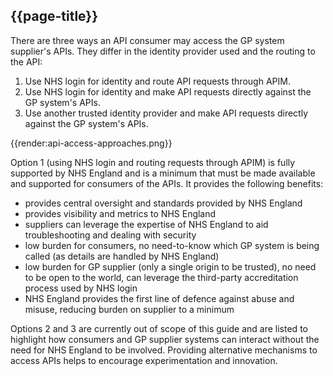 ## {{page-title}}

There are three ways an API consumer may access the GP system supplier's APIs. They differ in the identity provider used and the routing to the API:

1. Use NHS login for identity and route API requests through APIM.
1. Use NHS login for identity and make API requests directly against the GP system's APIs.
1. Use another trusted identity provider and make API requests directly against the GP system's APIs.

{{render:api-access-approaches.png}}

Option 1 (using NHS login and routing requests through APIM) is fully supported by NHS England and is a minimum that must be made available and supported for consumers of the APIs. It provides the following benefits:

- provides central oversight and standards provided by NHS England
- provides visibility and metrics to NHS England
- suppliers can leverage the expertise of NHS England to aid troubleshooting and dealing with security
- low burden for consumers, no need-to-know which GP system is being called (as details are handled by NHS England)
- low burden for GP supplier (only a single origin to be trusted), no need to be open to the world, can leverage the third-party accreditation process used by NHS login
- NHS England provides the first line of defence against abuse and misuse, reducing burden on supplier to a minimum

Options 2 and 3 are currently out of scope of this guide and are listed to highlight how consumers and GP supplier systems can interact without the need for NHS England to be involved. Providing alternative mechanisms to access APIs helps to encourage experimentation and innovation.